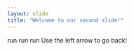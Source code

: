 ```yaml
---
layout: slide
title: "Welcome to our second slide!"
---
```

run run run
Use the left arrow to go back!
